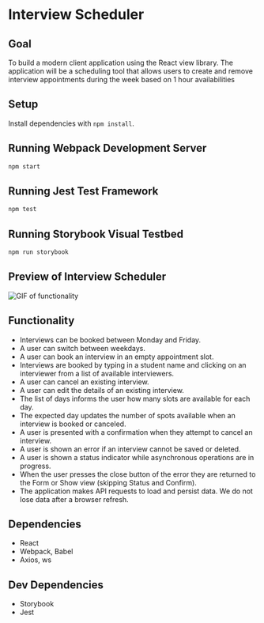 # Interview Scheduler
## Goal

To build a modern client application using the React view library. The application will be a scheduling tool that allows users to create and remove interview appointments during the week based on 1 hour availabilities

## Setup

Install dependencies with `npm install`.

## Running Webpack Development Server

```sh
npm start
```

## Running Jest Test Framework

```sh
npm test
```

## Running Storybook Visual Testbed

```sh
npm run storybook
```
## Preview of Interview Scheduler

![GIF of functionality]()

## Functionality

* Interviews can be booked between Monday and Friday.
* A user can switch between weekdays.
* A user can book an interview in an empty appointment slot.
* Interviews are booked by typing in a student name and clicking on an interviewer from a list of available interviewers.
* A user can cancel an existing interview.
* A user can edit the details of an existing interview.
* The list of days informs the user how many slots are available for each day.
* The expected day updates the number of spots available when an interview is booked or canceled.
* A user is presented with a confirmation when they attempt to cancel an interview.
* A user is shown an error if an interview cannot be saved or deleted.
* A user is shown a status indicator while asynchronous operations are in progress.
* When the user presses the close button of the error they are returned to the Form or Show view (skipping Status and Confirm).
* The application makes API requests to load and persist data. We do not lose data after a browser refresh.

## Dependencies

* React
* Webpack, Babel
* Axios, ws

## Dev Dependencies

* Storybook
* Jest